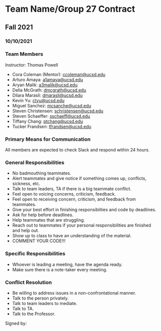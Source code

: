 # Team Name/Group 27 Contract
## Fall 2021
### 10/10/2021

### Team Members
Instructor: Thomas Powell

- Cora Coleman (Mentor): ccoleman@ucsd.edu
- Arturo Amaya: a1amaya@ucsd.edu
- Aryan Malik: a3malik@ucsd.edu
- Delia McGrath: dmcgrath@ucsd.edu
- Dilara Marasli: dmarasli@ucsd.edu
- Kevin Yu: ctyu@ucsd.edu
- Miguel Sanchez: mcsanche@ucsd.edu
- Steven Christensen: schristensen@ucsd.edu
- Steven Schaeffer: sschaeff@ucsd.edu
- Tiffany Chang: ptchang@ucsd.edu
- Tucker Frandsen: tfrandsen@ucsd.edu

### Primary Means for Communication
All members are expected to check Slack and respond within 24 hours.

### General Responsibilities
- No badmouthing teammates.
- Alert teammates and give notice if something comes up, conflicts, sickness, etc.
- Talk to team leaders, TA if there is a big teammate conflict.
- Feel open to voicing concerns, criticism, feedback.
- Feel open to receiving concern, criticism, and feedback from teammates.
- Give your best effort in finishing responsiblities and code by deadlines.
- Ask for help before deadlines.
- Help teammates that are struggling.
- Reach out to teammates if your personal responsibilities are finished and help out.
- Show up to class to have an understanding of the material.
- COMMENT YOUR CODE!!!

### Specific Responsibilities
- Whoever is leading a meeting, have the agenda ready.
- Make sure there is a note-taker every meeting.

### Conflict Resolution
- Be willing to address issues in a non-confrontational manner.
- Talk to the person privately.
- Talk to team leaders to mediate.
- Talk to TA.
- Talk to the Professor.

Signed by: 